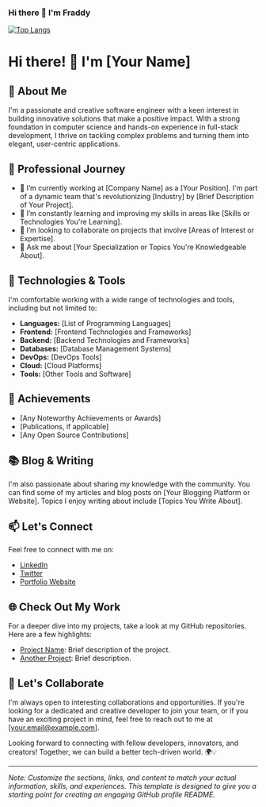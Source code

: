 ### Hi there 👋 I'm Fraddy

<!--
**fraddya/fraddya** is a ✨ _special_ ✨ repository because its `README.md` (this file) appears on your GitHub profile.

<p align="left"> <img src="https://komarev.com/ghpvc/?username=ashenboy&label=Profile%20views&color=0e75b6&style=flat" alt="ashenboy" /> </p>

<p align="left"> <a href="https://github.com/ryo-ma/github-profile-trophy"><img src="https://github-profile-trophy.vercel.app/?username=ashenboy" alt="ashenboy" /></a> </p>

<h3 align="left">Connect with me:</h3>
<p align="left">
<a href="https://fb.com/ashenboy2004" target="blank"><img align="center" src="https://raw.githubusercontent.com/rahuldkjain/github-profile-readme-generator/master/src/images/icons/Social/facebook.svg" alt="ashenboy2004" height="30" width="40" /></a>
</p>

<h3 align="left">Languages and Tools:</h3>
<p align="left"> <a href="https://www.arduino.cc/" target="_blank" rel="noreferrer"> <img src="https://cdn.worldvectorlogo.com/logos/arduino-1.svg" alt="arduino" width="40" height="40"/> </a> <a href="https://www.cprogramming.com/" target="_blank" rel="noreferrer"> <img src="https://raw.githubusercontent.com/devicons/devicon/master/icons/c/c-original.svg" alt="c" width="40" height="40"/> </a> <a href="https://www.w3schools.com/cpp/" target="_blank" rel="noreferrer"> <img src="https://raw.githubusercontent.com/devicons/devicon/master/icons/cplusplus/cplusplus-original.svg" alt="cplusplus" width="40" height="40"/> </a> <a href="https://www.w3.org/html/" target="_blank" rel="noreferrer"> <img src="https://raw.githubusercontent.com/devicons/devicon/master/icons/html5/html5-original-wordmark.svg" alt="html5" width="40" height="40"/> </a> <a href="https://www.adobe.com/in/products/illustrator.html" target="_blank" rel="noreferrer"> <img src="https://www.vectorlogo.zone/logos/adobe_illustrator/adobe_illustrator-icon.svg" alt="illustrator" width="40" height="40"/> </a> </p>

<p><img align="left" src="https://github-readme-stats.vercel.app/api/top-langs?username=ashenboy&show_icons=true&locale=en&layout=compact" alt="ashenboy" /></p>

<p>&nbsp;<img align="center" src="https://github-readme-stats.vercel.app/api?username=ashenboy&show_icons=true&locale=en" alt="ashenboy" /></p>

<p><img align="center" src="https://github-readme-streak-stats.herokuapp.com/?user=ashenboy&" alt="ashenboy" /></p>

Here are some ideas to get you started:

- 🔭 I’m currently working on ...
- 🌱 I’m currently learning ...
- 👯 I’m looking to collaborate on ...
- 🤔 I’m looking for help with ...
- 💬 Ask me about ...
- 📫 How to reach me: ...
- 😄 Pronouns: ...
- ⚡ Fun fact: ...
-->

<!--![FraddyTM's GitHub stats](https://github-readme-stats.vercel.app/api?username=fraddya&show_icons=true&theme=radical)-->


[![Top Langs](https://github-readme-stats.vercel.app/api/top-langs/?username=fraddya)](https://github.com/fraddya/github-readme-stats)

<!--[![willianrod's wakatime stats](https://github-readme-stats.vercel.app/api/wakatime?username=willianrod)](https://github.com/anuraghazra/github-readme-stats)-->


# Hi there! 👋 I'm [Your Name]

## 🚀 About Me

I'm a passionate and creative software engineer with a keen interest in building innovative solutions that make a positive impact. With a strong foundation in computer science and hands-on experience in full-stack development, I thrive on tackling complex problems and turning them into elegant, user-centric applications.

## 💼 Professional Journey

- 🔭 I’m currently working at [Company Name] as a [Your Position]. I'm part of a dynamic team that's revolutionizing [Industry] by [Brief Description of Your Project].
- 🌱 I’m constantly learning and improving my skills in areas like [Skills or Technologies You're Learning].
- 👯 I’m looking to collaborate on projects that involve [Areas of Interest or Expertise].
- 💬 Ask me about [Your Specialization or Topics You're Knowledgeable About].

## 🔧 Technologies & Tools

I'm comfortable working with a wide range of technologies and tools, including but not limited to:

- **Languages:** [List of Programming Languages]
- **Frontend:** [Frontend Technologies and Frameworks]
- **Backend:** [Backend Technologies and Frameworks]
- **Databases:** [Database Management Systems]
- **DevOps:** [DevOps Tools]
- **Cloud:** [Cloud Platforms]
- **Tools:** [Other Tools and Software]

## 🌟 Achievements

- [Any Noteworthy Achievements or Awards]
- [Publications, if applicable]
- [Any Open Source Contributions]

## 📚 Blog & Writing

I'm also passionate about sharing my knowledge with the community. You can find some of my articles and blog posts on [Your Blogging Platform or Website]. Topics I enjoy writing about include [Topics You Write About].

## 📫 Let's Connect

Feel free to connect with me on:

- [LinkedIn](https://www.linkedin.com/in/yourusername)
- [Twitter](https://twitter.com/yourusername)
- [Portfolio Website](https://www.yourwebsite.com)

## 🌐 Check Out My Work

For a deeper dive into my projects, take a look at my GitHub repositories. Here are a few highlights:

- [Project Name](https://github.com/yourusername/project-repo): Brief description of the project.
- [Another Project](https://github.com/yourusername/another-project-repo): Brief description.

## 🤝 Let's Collaborate

I'm always open to interesting collaborations and opportunities. If you're looking for a dedicated and creative developer to join your team, or if you have an exciting project in mind, feel free to reach out to me at [your.email@example.com].

Looking forward to connecting with fellow developers, innovators, and creators! Together, we can build a better tech-driven world. 🌍💡

---

*Note: Customize the sections, links, and content to match your actual information, skills, and experiences. This template is designed to give you a starting point for creating an engaging GitHub profile README.*

